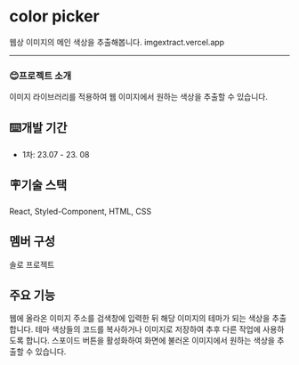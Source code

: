# color picker
웹상 이미지의 메인 색상을 추출해봅니다.
imgextract.vercel.app

---

### 😊프로젝트 소개
이미지 라이브러리를 적용하여 웹 이미지에서 원하는 색상을 추출할 수 있습니다.


## ⌨️개발 기간
- 1차: 23.07 - 23. 08

## 🪧기술 스택
React, Styled-Component, HTML, CSS

## 멤버 구성
솔로 프로젝트


## 주요 기능
웹에 올라온 이미지 주소를 검색창에 입력한 뒤 해당 이미지의 테마가 되는 색상을 추출합니다.
테마 색상들의 코드를 복사하거나 이미지로 저장하여 추후 다른 작업에 사용하도록 합니다.
스포이드 버튼을 활성화하여 화면에 불러온 이미지에서 원하는 색상을 추출할 수 있습니다.


